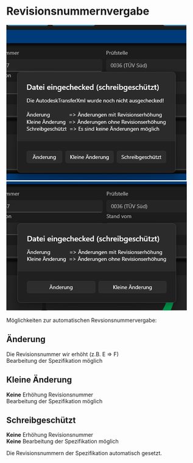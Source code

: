 # Revisionsnummernvergabe

![image](/LiftDataManager/Docs/HelpImages/image131.png)  
![image](/LiftDataManager/Docs/HelpImages/image132.png)  

Möglichkeiten zur automatischen Revsionsnummervergabe:

## Änderung

Die Revisionsnummer wir erhöht (z.B. E =\> F)  
Bearbeitung der Spezifikation möglich

## Kleine Änderung

**Keine** Erhöhung Revisionsnummer  
Bearbeitung der Spezifikation möglich

## Schreibgeschützt

**Keine** Erhöhung Revisionsnummer  
**Keine** Bearbeitung der Spezifikation möglich

Die Revisionsnummern der Spezifikation automatisch gesetzt.
